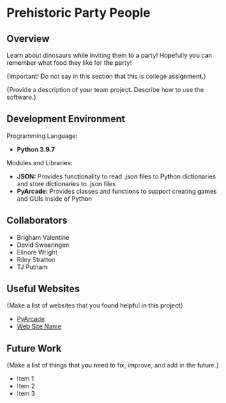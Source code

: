 # Prehistoric Party People

## Overview

Learn about dinosaurs while inviting them to a party! Hopefully you can remember what food they like for the party!

{Important!  Do not say in this section that this is college assignment.}

{Provide a description of your team project.  Describe how to use the software.}

## Development Environment
Programming Language:
* __Python 3.9.7__

Modules and Libraries:
* __JSON:__ Provides functionality to read .json files to Python dictionaries and store dictionaries to .json files
* __PyArcade:__ Provides classes and functions to support creating games and GUIs inside of Python

## Collaborators

* Brigham Valentine
* David Swearingen
* Elinore Wright
* Riley Stratton
* TJ Putnam

## Useful Websites

{Make a list of websites that you found helpful in this project}
* [PyArcade](https://api.arcade.academy/en/latest/)
* [Web Site Name](http://url.link.goes.here)

## Future Work

{Make a list of things that you need to fix, improve, and add in the future.}
* Item 1
* Item 2
* Item 3
